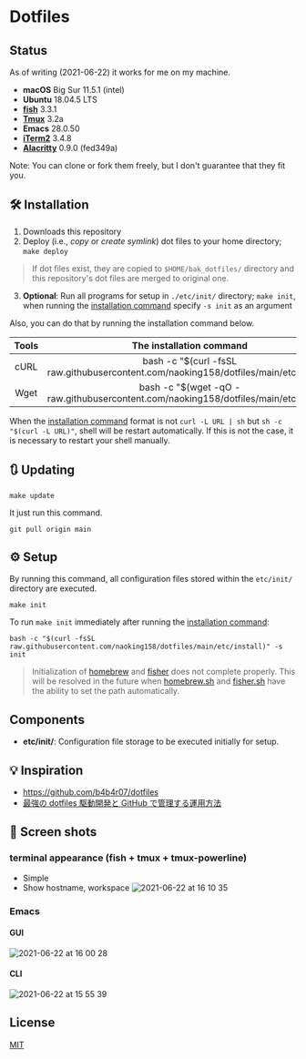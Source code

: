 # Dotfiles

## Status

As of writing (2021-06-22) it works for me on my machine.
- **macOS** Big Sur 11.5.1 (intel)
- **Ubuntu** 18.04.5 LTS
- **[fish](https://github.com/fish-shell/fish-shell)** 3.3.1
- **[Tmux](https://github.com/tmux/tmux/wiki)** 3.2a
- **Emacs** 28.0.50
- **[iTerm2](https://iterm2.com)** 3.4.8
- **[Alacritty](https://github.com/alacritty/alacritty)** 0.9.0 (fed349a)

Note: You can clone or fork them freely, but I don't guarantee that they fit you.


## 🛠️ Installation

1. Downloads this repository
2. Deploy (i.e., *copy* or *create symlink*) dot files to your home directory; `make deploy`
> If dot files exist, they are copied to `$HOME/bak_dotfiles/` directory and this repository's dot files are merged to original one.
3. **Optional**: Run all programs for setup in `./etc/init/` directory; `make init`, when running the [installation command](#oneliner) specify `-s init` as an argument

Also, you can do that by running the installation command below.

| Tools | <a name="oneliner">The installation command</a> |
|:-:|:-:|
| cURL | bash -c "$(curl -fsSL raw.githubusercontent.com/naoking158/dotfiles/main/etc/install)" |
| Wget | bash -c "$(wget -qO - raw.githubusercontent.com/naoking158/dotfiles/main/etc/install)" |

When the [installation command](#oneliner) format is not `curl -L URL | sh` but `sh -c "$(curl -L URL)"`, shell will be restart automatically. If this is not the case, it is necessary to restart your shell manually.


## 🔃 Updating

```console
make update
```

It just run this command.
```console
git pull origin main
```


## ⚙️ Setup

By running this command, all configuration files stored within the `etc/init/` directory are executed.
```console
make init
```

To run `make init` immediately after running the [installation command](#oneliner):
```console
bash -c "$(curl -fsSL raw.githubusercontent.com/naoking158/dotfiles/main/etc/install)" -s init 
```

> Initialization of [homebrew](https://brew.sh) and [fisher](https://github.com/jorgebucaran/fisher) does not complete properly. This will be resolved in the future when [homebrew.sh](etc/init/homebrew.sh) and [fisher.sh](etc/init/fisher.sh) have the ability to set the path automatically.


## Components

- **etc/init/**: Configuration file storage to be executed initially for setup.


## 💡 Inspiration

- <https://github.com/b4b4r07/dotfiles>
- [最強の dotfiles 駆動開発と GitHub で管理する運用方法](https://qiita.com/b4b4r07/items/b70178e021bef12cd4a2#fnref2)

## 📸 Screen shots

### terminal appearance (fish + tmux + tmux-powerline)
- Simple
- Show hostname, workspace
![ 2021-06-22 at 16 10 35](https://user-images.githubusercontent.com/29372455/122880004-7951c080-d374-11eb-90a1-6d97cfe6a9c2.png)


### Emacs
#### GUI
![ 2021-06-22 at 16 00 28](https://user-images.githubusercontent.com/29372455/122879165-8f12b600-d373-11eb-9a8e-3b7a1a004477.png)

#### CLI
![ 2021-06-22 at 15 55 39](https://user-images.githubusercontent.com/29372455/122879197-99cd4b00-d373-11eb-9eaa-e92e79fb76fb.png)


## License

[MIT](LICENSE)
